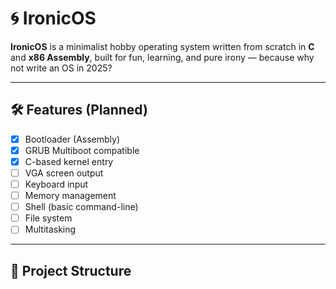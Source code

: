 # 🌀 IronicOS

**IronicOS** is a minimalist hobby operating system written from scratch in **C** and **x86 Assembly**, built for fun, learning, and pure irony — because why not write an OS in 2025?

---

## 🛠 Features (Planned)

- [x] Bootloader (Assembly)
- [x] GRUB Multiboot compatible
- [x] C-based kernel entry
- [ ] VGA screen output
- [ ] Keyboard input
- [ ] Memory management
- [ ] Shell (basic command-line)
- [ ] File system
- [ ] Multitasking

---

## 📁 Project Structure